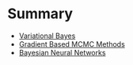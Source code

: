 # Summary

* [Variational Bayes](varbayes.md)
* [Gradient Based MCMC Methods](gradient-based-mcmc-methods.md)
* [Bayesian Neural Networks](bayesian_neural_nets.md)

